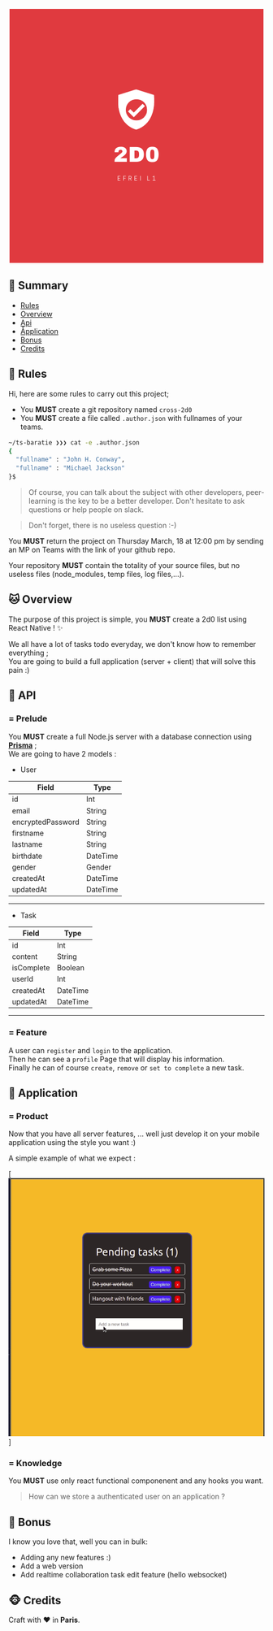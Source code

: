 <p align="center">
  <img alt="" src="./2d0.logo.png"">
</p>

## <a name='TOC'>🐼 Summary</a>

* [Rules](#rules)
* [Overview](#overview)
* [Api](#api)
* [Åpplication](#application)
* [Bonus](#bonus)
* [Credits](#credits)

## <a name='overview'>🦊 Rules</a>

Hi, here are some rules to carry out this project;

* You **MUST** create a git repository named `cross-2d0`
* You **MUST** create a file called `.author.json` with fullnames of your teams.

```sh
~/ts-baratie ❯❯❯ cat -e .author.json
{
  "fullname" : "John H. Conway",
  "fullname" : "Michael Jackson"
}$
```

> Of course, you can talk about the subject with other developers, peer-learning is
> the key to be a better developer. Don't hesitate to ask questions or help people on slack.

> Don't forget, there is no useless question :-)

You **MUST** return the project on Thursday March, 18 at 12:00 pm by sending an MP on Teams with the link of your github repo.<br />

Your repository **MUST** contain the totality of your source files, but no useless files (node_modules, temp files, log files,...).

## <a name='overview'>🐱 Overview</a>

The purpose of this project is simple, you **MUST** create a 2d0 list using React Native ! ✨<br />

We all have a lot of tasks todo everyday, we don't know how to remember everything ;<br />
You are going to build a full application (server + client) that will solve this pain :)

## <a name='api'>🐨 API</a>

### = Prelude

You **MUST** create a full Node.js server with a database connection using [**Prisma**](https://www.prisma.io) ;<br />
We are going to have 2 models : 

- User

| Field | Type |
|-------|------|
| id | Int| 
| email | String |
| encryptedPassword  | String |
| firstname | String |
| lastname  | String |
| birthdate | DateTime |
| gender | Gender|
| createdAt | DateTime |
| updatedAt | DateTime |
------------------

- Task

| Field | Type |
|-------|------|
| id | Int| 
| content | String |
| isComplete | Boolean |
| userId | Int |
| createdAt | DateTime |
| updatedAt | DateTime |
------------------

### = Feature

A user can `register` and `login` to the application.<br />
Then he can see a `profile` Page that will display his information.<br />
Finally he can of course `create`, `remove` or `set to complete` a new task.

## <a name='application'>🦁 Application</a>

### = Product

Now that you have all server features, ... well just develop it on your mobile application using the style you want :)

A simple example of what we expect :

[![ok](./sample.gif)]

### = Knowledge

You **MUST** use only react functional componenent and any hooks you want.

> How can we store a authenticated user on an application ?

## <a name='bonus'>🦄 Bonus</a>

I know you love that, well you can in bulk:

* Adding any new features :)
* Add a web version
* Add realtime collaboration task edit feature (hello websocket)

## <a name='credits'>🐵 Credits</a>

Craft with :heart: in **Paris**.
